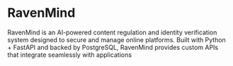 # RavenMind
RavenMind is an AI-powered content regulation and identity verification system designed to secure and manage online platforms. Built with Python + FastAPI and backed by PostgreSQL, RavenMind provides custom APIs that integrate seamlessly with applications
